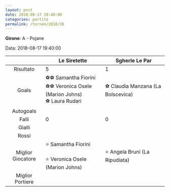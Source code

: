 ```yaml
---
layout: post
date: 2018-08-17 19:40:00
categories: partite
permalink: /torneo/2018/36
---
```

**Girone**: A - Pojane

Data: 2018-08-17 19:40:00

| | Le Siretette | Sgherle Le Par |
|:-----:|-----|-----|
Risultato|5|1
Goals|⚽⚽ Samantha Fiorini<br/>⚽⚽ Veronica Osele (Marion Johns)<br/>⚽ Laura Rudari |⚽ Claudia Manzana (La Bolscevica)<br/>
Autogoals||
Falli|0|0
Gialli||
Rossi||
Miglior Giocatore|⭐ Samantha Fiorini<br/><br/>⭐ Veronica Osele (Marion Johns)<br/>|⭐ Angela Bruni (La Ripudiata)<br/>
Miglior Portiere||
